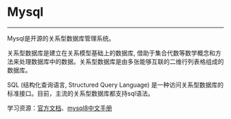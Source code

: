 # Mysql
---

Mysql是开源的关系型数据库管理系统。

关系型数据库是建立在关系模型基础上的数据库, 借助于集合代数等数学概念和方法来处理数据库中的数据。关系型数据库是由多张能够互联的二维行列表格组成的数据库。

SQL (结构化查询语言, Structured Query Language) 是一种访问关系型数据库的标准接口。目前，主流的关系型数据库都支持sql语法。

学习资源：[官方文档](https://dev.mysql.com/doc/)、[mysql8中文手册](https://www.lanmper.cn/mysql)